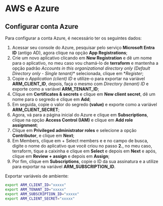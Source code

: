 # AWS e Azure

## Configurar conta Azure

Para configurar a conta Azure, é necessário ter os seguintes dados:

1. Acessar seu console do Azure, pesquisar pelo serviço **Microsoft Entra ID** (antigo AD), agora clique na opção **App Registrations**;
2. Crie um novo aplicativo clicando em **New Registration** e dê um nome para o aplicativo, no meu caso vou chamá-lo de **terraform** e mantenha a opção padrão *Accounts in this organizational directory only (Default Directory only - Single tenant)** selecionada, clique em **Register*;
3. Copie o *Application (client) ID* e utilize-o para exportar na variável **ARM_CLIENT_ID**, depois, faça o mesmo com *Directory (tenant) ID* e exporte como a variável **ARM_TENANT_ID**;
4. Clique em **Certificates & secrets** e clique em **New client secret**, dê um nome para o segredo e clique em **Add**;
5. Em seguida, copie o valor do segredo **(value)** e exporte como a variável **ARM_CLIENT_SECRET**;
6. Agora, vá para a página inicial do Azure e clique em **Subscriptions**, clique na opção **Access Control (IAM)** e clique em **Add role assignment**;
7. Clique em **Privileged administrator roles** e selecione a opção **Contributor**, e clique em **Next**;
8. Em Members, clique em + Select members e e no campo de busca, digite o nome do aplicativo que você criou no passo **2.**, no meu caso, terraform, tique a caixinha e clique em **Select** e depois em **Next** e após, clique em **Review + assign** e depois em **Assign**;
9. Por fim, clique em **Subscriptions**, copie o ID da sua assinatura e a utilize para exportar na variável **ARM_SUBSCRIPTION_ID**.

Exportar variáveis de ambiente:

```bash
export ARM_CLIENT_ID="xxxxx"
export ARM_TENANT_ID="xxxxx"
export ARM_SUBSCRIPTION_ID="xxxxx"
export ARM_CLIENT_SECRET="xxxxx"
```